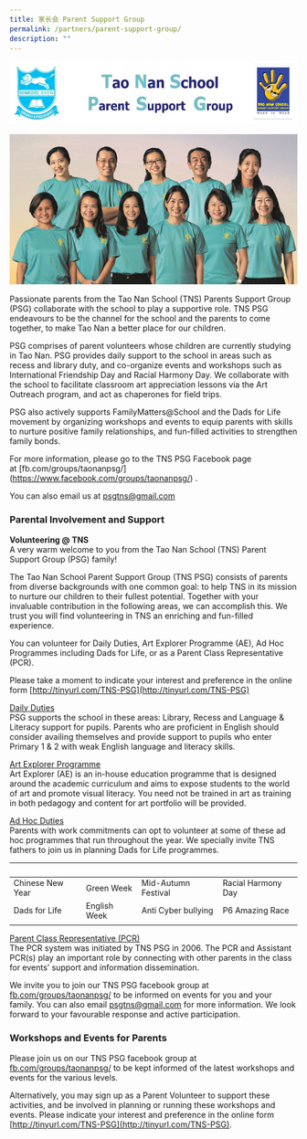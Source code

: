 ```yaml
---
title: 家长会 Parent Support Group
permalink: /partners/parent-support-group/
description: ""
---
```

![](/images/taonan.jpg)

![](/images/img_psgPhoto.png)

Passionate parents from the Tao Nan School (TNS) Parents Support Group (PSG) collaborate with the school to play a supportive role. TNS PSG endeavours to be the channel for the school and the parents to come together, to make Tao Nan a better place for our children.

PSG comprises of parent volunteers whose children are currently studying in Tao Nan. PSG provides daily support to the school in areas such as recess and library duty, and co-organize events and workshops such as International Friendship Day and Racial Harmony Day. We collaborate with the school to facilitate classroom art appreciation lessons via the Art Outreach program, and act as chaperones for field trips.

PSG also actively supports FamilyMatters@School and the Dads for Life movement by organizing workshops and events to equip parents with skills to nurture positive family relationships, and fun-filled activities to strengthen family bonds.

For more information, please go to the TNS PSG Facebook page at \[fb.com/groups/taonanpsg/\](https://www.facebook.com/groups/taonanpsg/) .

You can also email us at [psgtns@gmail.com](mailto:psgtns@gmail.com)

### Parental Involvement and Support

**Volunteering @ TNS** <br>
A very warm welcome to you from the Tao Nan School (TNS) Parent Support Group (PSG) family!

The Tao Nan School Parent Support Group (TNS PSG) consists of parents from diverse backgrounds with one common goal: to help TNS in its mission to nurture our children to their fullest potential. Together with your invaluable contribution in the following areas, we can accomplish this. We trust you will find volunteering in TNS an enriching and fun-filled experience.

You can volunteer for Daily Duties, Art Explorer Programme (AE), Ad Hoc Programmes including Dads for Life, or as a Parent Class Representative (PCR).

Please take a moment to indicate your interest and preference in the online form [http://tinyurl.com/TNS-PSG](http://tinyurl.com/TNS-PSG)

<u> Daily Duties </u> <br>
PSG supports the school in these areas: Library, Recess and Language & Literacy support for pupils. Parents who are proficient in English should consider availing themselves and provide support to pupils who enter Primary 1 & 2 with weak English language and literacy skills.

<u> Art Explorer Programme </u><br>
Art Explorer (AE) is an in-house education programme that is designed around the academic curriculum and aims to expose students to the world of art and promote visual literacy. You need not be trained in art as training in both pedagogy and content for art portfolio will be provided.

<u> Ad Hoc Duties </u><br>
Parents with work commitments can opt to volunteer at some of these ad hoc programmes that run throughout the year. We specially invite TNS fathers to join us in planning Dads for Life programmes.

|  |  |  |  |
|---|---|---|---|
| Chinese New Year | Green Week | Mid-Autumn Festival | Racial Harmony Day |
| Dads for Life | English Week | Anti Cyber bullying | P6 Amazing Race |
| | | | |

<u> Parent Class Representative (PCR) </u> <br>
The PCR system was initiated by TNS PSG in 2006. The PCR and Assistant PCR(s) play an important role by connecting with other parents in the class for events’ support and information dissemination.

We invite you to join our TNS PSG facebook group at [fb.com/groups/taonanpsg/](https://www.facebook.com/groups/taonanpsg/) to be informed on events for you and your family. You can also email [psgtns@gmail.com](mailto:psgtns@gmail.com) for more information. We look forward to your favourable response and active participation.

### Workshops and Events for Parents

Please join us on our TNS PSG facebook group at [fb.com/groups/taonanpsg/](https://www.facebook.com/groups/taonanpsg/) to be kept informed of the latest workshops and events for the various levels.

Alternatively, you may sign up as a Parent Volunteer to support these activities, and be involved in planning or running these workshops and events. Please indicate your interest and preference in the online form [http://tinyurl.com/TNS-PSG](http://tinyurl.com/TNS-PSG).